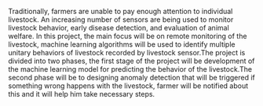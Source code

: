 Traditionally, farmers are unable to pay enough attention to individual livestock. An increasing number of sensors are being used to monitor livestock behavior, early disease detection, and evaluation of animal welfare. In this project, the main focus will be on remote monitoring of the livestock, machine learning algorithms will be used to identify multiple unitary behaviors of livestock recorded by livestock sensor.The project is divided into two phases, the first stage of the project will be development of the machine learning model for predicting the behavior of the livestock.The second phase will be to designing anomaly detection that will be triggered if something wrong happens with the livestock, farmer will be notified about this and it will help him take necessary steps.
